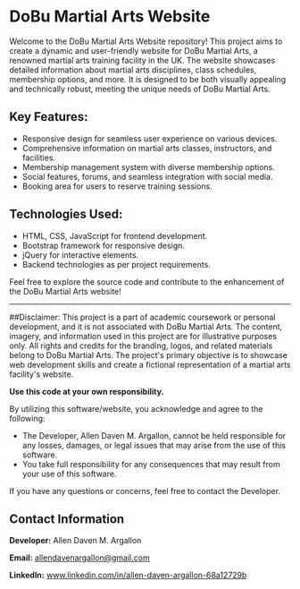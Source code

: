 # DoBu Martial Arts Website

Welcome to the DoBu Martial Arts Website repository! This project aims to create a dynamic and user-friendly website for DoBu Martial Arts, a renowned martial arts training facility in the UK. The website showcases detailed information about martial arts disciplines, class schedules, membership options, and more. It is designed to be both visually appealing and technically robust, meeting the unique needs of DoBu Martial Arts.

## Key Features:
- Responsive design for seamless user experience on various devices.
- Comprehensive information on martial arts classes, instructors, and facilities.
- Membership management system with diverse membership options.
- Social features, forums, and seamless integration with social media.
- Booking area for users to reserve training sessions.

## Technologies Used:
- HTML, CSS, JavaScript for frontend development.
- Bootstrap framework for responsive design.
- jQuery for interactive elements.
- Backend technologies as per project requirements.

Feel free to explore the source code and contribute to the enhancement of the DoBu Martial Arts website!

---

##Disclaimer:
This project is a part of academic coursework or personal development, and it is not associated with DoBu Martial Arts. The content, imagery, and information used in this project are for illustrative purposes only. All rights and credits for the branding, logos, and related materials belong to DoBu Martial Arts. The project's primary objective is to showcase web development skills and create a fictional representation of a martial arts facility's website.

**Use this code at your own responsibility.**

By utilizing this software/website, you acknowledge and agree to the following:

- The Developer, Allen Daven M. Argallon, cannot be held responsible for any losses, damages, or legal issues that may arise from the use of this software.
- You take full responsibility for any consequences that may result from your use of this software.

If you have any questions or concerns, feel free to contact the Developer.

## Contact Information

**Developer:** Allen Daven M. Argallon

**Email:** allendavenargallon@gmail.com

**LinkedIn:** www.linkedin.com/in/allen-daven-argallon-68a12729b

